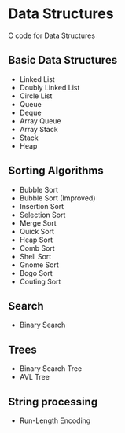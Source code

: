 # Data Structures
C code for Data Structures

## Basic Data Structures
* Linked List
* Doubly Linked List
* Circle List
* Queue
* Deque
* Array Queue
* Array Stack
* Stack
* Heap

## Sorting Algorithms
* Bubble Sort
* Bubble Sort (Improved)
* Insertion Sort
* Selection Sort
* Merge Sort
* Quick Sort
* Heap Sort
* Comb Sort
* Shell Sort
* Gnome Sort
* Bogo Sort
* Couting Sort

## Search
* Binary Search

## Trees
* Binary Search Tree
* AVL Tree

## String processing
* Run-Length Encoding








